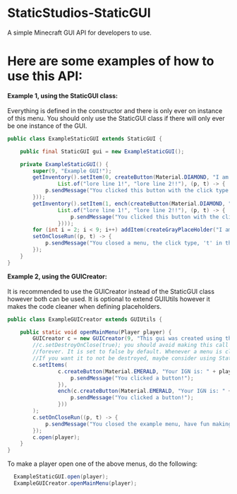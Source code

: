 # StaticStudios-StaticGUI
A simple Minecraft GUI API for developers to use.

# Here are some examples of how to use this API:

<b>Example 1, using the StaticGUI class:</b><br><br>
Everything is defined in the constructor and there is only ever on instance of this menu.
You should only use the StaticGUI class if there will only ever be one instance of the GUI.
```java
public class ExampleStaticGUI extends StaticGUI {

    public final StaticGUI gui = new ExampleStaticGUI();

    private ExampleStaticGUI() {
        super(9, "Example GUI!");
        getInventory().setItem(0, createButton(Material.DIAMOND, "I am a normal button",
                List.of("lore line 1!", "lore line 2!!"), (p, t) -> {
            p.sendMessage("You clicked this button with the click type: " + t.name());
        }));
        getInventory().setItem(1, ench(createButton(Material.DIAMOND, "I am a normal button but I am enchanted!",
                List.of("lore line 1!", "lore line 2!!"), (p, t) -> {
                    p.sendMessage("You clicked this button with the click type: " + t.name());
                })));
        for (int i = 2; i < 9; i++) addItem(createGrayPlaceHolder("I am a placeholder"));
        setOnCloseRun((p, t) -> {
            p.sendMessage("You closed a menu, the click type, 't' in this case, will always be null when an on close event is run");
        });
    }
}
```

<b>Example 2, using the GUICreator:</b><br><br>
It is recommended to use the GUICreator instead of the StaticGUI class however both can be used.
It is optional to extend GUIUtils however it makes the code cleaner when defining placeholders.
```java
public class ExampleGUICreator extends GUIUtils {

    public static void openMainMenu(Player player) {
        GUICreator c = new GUICreator(9, "This gui was created using the GUICreator class!");
        //c.setDestroyOnClose(true); you should avoid making this call (in most cases) as it will keep ths GUI in memory
        //forever. It is set to false by default. Whenever a menu is closed, it is destroyed (taken out of memory) by default.
        //If you want it to not be destroyed, maybe consider using StaticGUI (applicable in most cases)
        c.setItems(
                c.createButton(Material.EMERALD, "Your IGN is: " + player.getName(), List.of("I am lore!"), (p, t) -> {
                    p.sendMessage("You clicked a button!");
                }),
                ench(c.createButton(Material.EMERALD, "Your IGN is: " + player.getName(), List.of("I am an enchanted button!"), (p, t) -> {
                    p.sendMessage("You clicked a button!");
                }))
        );
        c.setOnCloseRun((p, t) -> {
            p.sendMessage("You closed the example menu, have fun making your own!");
        });
        c.open(player);
    }
}
```


To make a player open one of the above menus, do the following:
```java
  ExampleStaticGUI.open(player);
  ExampleGUICreator.openMainMenu(player);
```
